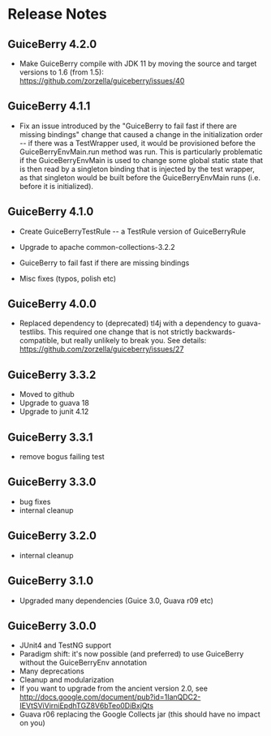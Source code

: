 <h1>Release Notes</h2>

<!-- h2>Not yet released</h2 -->

<h2>GuiceBerry 4.2.0</h2>

* Make GuiceBerry compile with JDK 11 by moving the source and target versions
  to 1.6 (from 1.5): https://github.com/zorzella/guiceberry/issues/40

<h2>GuiceBerry 4.1.1</h2>

* Fix an issue introduced by the "GuiceBerry to fail fast if there are missing
  bindings" change that caused a change in the initialization order -- if there
  was a TestWrapper used, it would be provisioned before the
  GuiceBerryEnvMain.run method was run. This is particularly problematic if the
  GuiceBerryEnvMain is used to change some global static state that is then read
  by a singleton binding that is injected by the test wrapper, as that singleton
  would be built before the GuiceBerryEnvMain runs (i.e. before it is
  initialized).

<h2>GuiceBerry 4.1.0</h2>

* Create GuiceBerryTestRule -- a TestRule version of GuiceBerryRule

* Upgrade to apache common-collections-3.2.2

* GuiceBerry to fail fast if there are missing bindings

* Misc fixes (typos, polish etc)

<h2>GuiceBerry 4.0.0</h2>

* Replaced dependency to (deprecated) tl4j with a dependency to guava-testlibs. This required one change that is not strictly backwards-compatible, but really unlikely to break you. See details: https://github.com/zorzella/guiceberry/issues/27

<h2>GuiceBerry 3.3.2</h2>

* Moved to github
* Upgrade to guava 18
* Upgrade to junit 4.12

<h2>GuiceBerry 3.3.1</h2>

* remove bogus failing test

<h2>GuiceBerry 3.3.0</h2>

* bug fixes
* internal cleanup

<h2>GuiceBerry 3.2.0</h2>

* internal cleanup

<h2>GuiceBerry 3.1.0</h2>

* Upgraded many dependencies (Guice 3.0, Guava r09 etc)

<h2>GuiceBerry 3.0.0</h2>

* JUnit4 and TestNG support
* Paradigm shift: it's now possible (and preferred) to use GuiceBerry without the GuiceBerryEnv annotation
* Many deprecations
* Cleanup and modularization
* If you want to upgrade from the ancient version 2.0, see http://docs.google.com/document/pub?id=1IanQDC2-IEVtSViVirniEpdhTGZ8V6bTeo0DiBxjQts
* Guava r06 replacing the Google Collects jar (this should have no impact on you)

